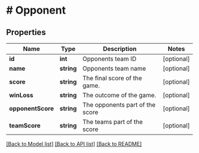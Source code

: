 # # Opponent

## Properties

Name | Type | Description | Notes
------------ | ------------- | ------------- | -------------
**id** | **int** | Opponents team ID | [optional]
**name** | **string** | Opponents team name | [optional]
**score** | **string** | The final score of the game. | [optional]
**winLoss** | **string** | The outcome of the game. | [optional]
**opponentScore** | **string** | The opponents part of the score | [optional]
**teamScore** | **string** | The teams part of the score | [optional]

[[Back to Model list]](../../README.md#models) [[Back to API list]](../../README.md#endpoints) [[Back to README]](../../README.md)
